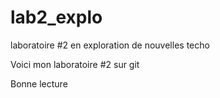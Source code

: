 # lab2_explo
laboratoire #2 en exploration de nouvelles techo

Voici mon laboratoire #2 sur git

Bonne lecture

